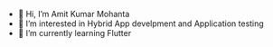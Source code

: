 - 👋 Hi, I’m Amit Kumar Mohanta
- 👀 I’m interested in Hybrid App develpment and Application testing
- 🌱 I’m currently learning Flutter


<!---
amitmohanta259/amitmohanta259 is a ✨ special ✨ repository because its `README.md` (this file) appears on your GitHub profile.
You can click the Preview link to take a look at your changes.
--->
